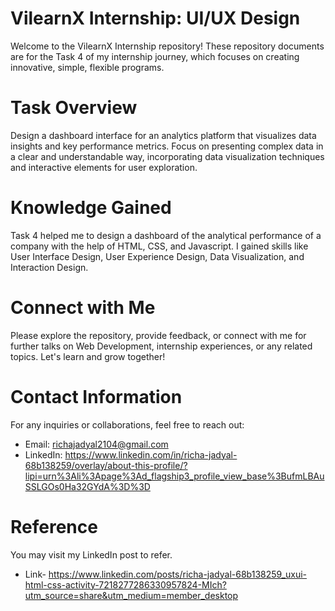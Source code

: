 # VilearnX Internship: UI/UX Design
Welcome to the VilearnX Internship repository! These repository documents are for the Task 4 of my internship journey, which focuses on creating innovative, simple, flexible programs.

# Task Overview
Design a dashboard interface for an analytics platform that visualizes data insights and key performance metrics. Focus on presenting complex data in a clear and understandable way, incorporating data visualization techniques and interactive elements for user exploration.

# Knowledge Gained
Task 4 helped me to design a dashboard of the analytical performance of a company with the help of HTML, CSS, and Javascript. I gained skills like User Interface Design, User Experience Design, Data Visualization, and Interaction Design.

# Connect with Me
Please explore the repository, provide feedback, or connect with me for further talks on Web Development, internship experiences, or any related topics. Let's learn and grow together!

# Contact Information
For any inquiries or collaborations, feel free to reach out:
* Email: richajadyal2104@gmail.com
* LinkedIn: https://www.linkedin.com/in/richa-jadyal-68b138259/overlay/about-this-profile/?lipi=urn%3Ali%3Apage%3Ad_flagship3_profile_view_base%3BufmLBAuSSLGOs0Ha32GYdA%3D%3D
  
# Reference
You may visit my LinkedIn post to refer.
* Link- https://www.linkedin.com/posts/richa-jadyal-68b138259_uxui-html-css-activity-7218277286330957824-MIch?utm_source=share&utm_medium=member_desktop
